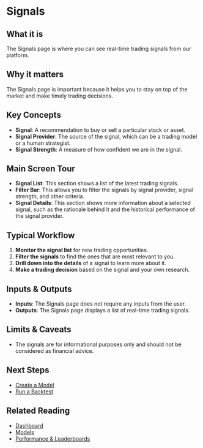# Signals

## What it is

The Signals page is where you can see real-time trading signals from our platform.

## Why it matters

The Signals page is important because it helps you to stay on top of the market and make timely trading decisions.

## Key Concepts

*   **Signal**: A recommendation to buy or sell a particular stock or asset.
*   **Signal Provider**: The source of the signal, which can be a trading model or a human strategist.
*   **Signal Strength**: A measure of how confident we are in the signal.

## Main Screen Tour

*   **Signal List**: This section shows a list of the latest trading signals.
*   **Filter Bar**: This allows you to filter the signals by signal provider, signal strength, and other criteria.
*   **Signal Details**: This section shows more information about a selected signal, such as the rationale behind it and the historical performance of the signal provider.

## Typical Workflow

1.  **Monitor the signal list** for new trading opportunities.
2.  **Filter the signals** to find the ones that are most relevant to you.
3.  **Drill down into the details** of a signal to learn more about it.
4.  **Make a trading decision** based on the signal and your own research.

## Inputs & Outputs

*   **Inputs**: The Signals page does not require any inputs from the user.
*   **Outputs**: The Signals page displays a list of real-time trading signals.

## Limits & Caveats

*   The signals are for informational purposes only and should not be considered as financial advice.

## Next Steps

*   [Create a Model](../suite/workflows/create-a-model.md)
*   [Run a Backtest](../suite/workflows/run-a-backtest.md)

## Related Reading

*   [Dashboard](./dashboard.md)
*   [Models](./models.md)
*   [Performance & Leaderboards](./performance-leaderboards.md)
